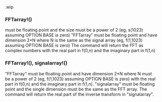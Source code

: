 .wip


### FFTarray!()

must be floating point and the size must be a power of 2 (eg, s(1023) assuming OPTION BASE is zero) "FFTarray" must be floating point and have dimension 2*N where N is the same as the signal array (eg, f(1,1023) assuming OPTION BASE is zero) The command will return the FFT as complex numbers with the real part in f(0,n) and the imaginary part in f(1,n)

### FFTarray!(), signalarray!()

"FFTarray" must be floating point and have dimension 2*N where N must be a power of 2 (eg, f(1,1023) assuming OPTION BASE is zero) with the real part in f(0,n) and the imaginary part in f(1,n). "signalarray" must be floating point and the single dimension must be the same as the FFT array. The command will return the real part of the inverse transform in "signalarray".